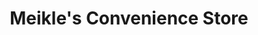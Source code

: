 ---
title: "Meikle's Convenience Store"
url: /hamilton/meikles-convenience-store/
shop: convenience
---